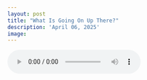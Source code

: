 ```yaml
---
layout: post
title: "What Is Going On Up There?"
description: 'April 06, 2025'
image:
---
```


<audio controls>
  <source src="assets/audio/fbc_2025-04-06_sermon.mp3" type="audio/mp3">
Your browser does not support the audio element.
</audio>
